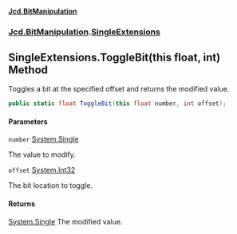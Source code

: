 #### [Jcd.BitManipulation](index.md 'index')

### [Jcd.BitManipulation](Jcd.BitManipulation.md 'Jcd.BitManipulation').[SingleExtensions](Jcd.BitManipulation.SingleExtensions.md 'Jcd.BitManipulation.SingleExtensions')

## SingleExtensions.ToggleBit(this float, int) Method

Toggles a bit at the specified offset and returns the modified value.

```csharp
public static float ToggleBit(this float number, int offset);
```

#### Parameters

<a name='Jcd.BitManipulation.SingleExtensions.ToggleBit(thisfloat,int).number'></a>

`number` [System.Single](https://docs.microsoft.com/en-us/dotnet/api/System.Single 'System.Single')

The value to modify.

<a name='Jcd.BitManipulation.SingleExtensions.ToggleBit(thisfloat,int).offset'></a>

`offset` [System.Int32](https://docs.microsoft.com/en-us/dotnet/api/System.Int32 'System.Int32')

The bit location to toggle.

#### Returns

[System.Single](https://docs.microsoft.com/en-us/dotnet/api/System.Single 'System.Single')
The modified value.